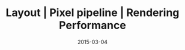 ---
layout: resource
title:  "Layout | Pixel pipeline | Rendering Performance"
date:   2015-03-04
categories: Rendering-Performance Pixel-Pipeline
body-class: no-sidebar
---